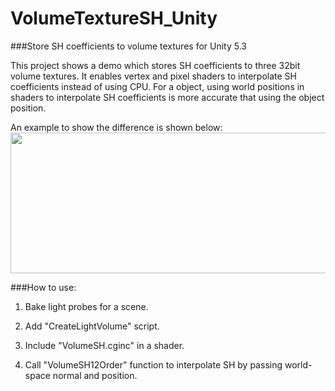 # VolumeTextureSH_Unity
###Store SH coefficients to volume textures for Unity 5.3

This project shows a demo which stores SH coefficients to three 32bit volume textures. It enables vertex and pixel shaders to interpolate SH coefficients instead of using CPU. For a object, using world positions in shaders to interpolate SH coefficients is more accurate that using the object position.

An example to show the difference is shown below:
<img src="https://github.com/shuhuai/VolumeTextureSH_Unity/blob/master/comparsion.png" width="800px" height="225px"/>

###How to use:
1) Bake light probes for a scene.

2) Add "CreateLightVolume" script.

3) Include "VolumeSH.cginc" in a shader.

4) Call "VolumeSH12Order" function to interpolate SH by passing world-space normal and position.
